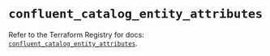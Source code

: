 # `confluent_catalog_entity_attributes`

Refer to the Terraform Registry for docs: [`confluent_catalog_entity_attributes`](https://registry.terraform.io/providers/confluentinc/confluent/2.11.0/docs/resources/catalog_entity_attributes).

